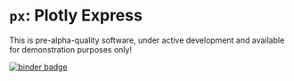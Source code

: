 # `px`: Plotly Express

This is pre-alpha-quality software, under active development and available for demonstration purposes only!

[![binder badge](https://mybinder.org/badge_logo.svg)](https://mybinder.org/v2/gh/plotly/px/master?filepath=gallery.ipynb)
